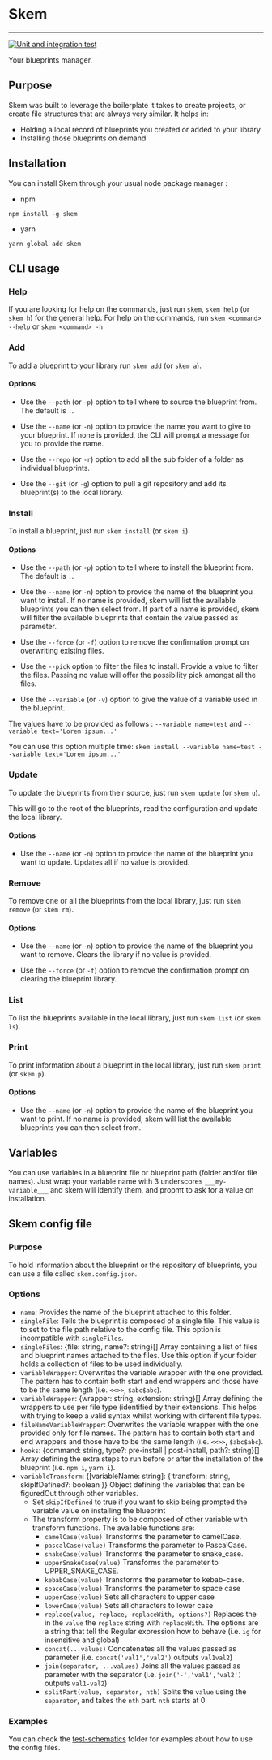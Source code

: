 # Skem
___
[![Unit and integration test](https://github.com/BertrandMarechal/skem/actions/workflows/github-test.yml/badge.svg)](https://github.com/BertrandMarechal/skem/actions/workflows/github-test.yml)

Your blueprints manager.

## Purpose

Skem was built to leverage the boilerplate it takes to create projects, or create file structures that are always very
similar. It helps in:

- Holding a local record of blueprints you created or added to your library
- Installing those blueprints on demand

## Installation

You can install Skem through your usual node package manager :

- npm
```shell
npm install -g skem
```

- yarn
```shell
yarn global add skem
```

## CLI usage

### Help

If you are looking for help on the commands, just run `skem`, `skem help` (or `skem h`) for the general help.
For help on the commands, run `skem <command> --help` or `skem <command> -h`

### Add

To add a blueprint to your library run `skem add` (or `skem a`).

#### Options

- Use the `--path` (or `-p`) option to tell where to source the blueprint from. The default is `.`.

- Use the `--name` (or `-n`) option to provide the name you want to give to your blueprint.
If none is provided, the CLI will prompt a message for you to provide the name.

- Use the `--repo` (or `-r`) option to add all the sub folder of a folder as individual blueprints.

- Use the `--git` (or `-g`) option to pull a git repository and add its blueprint(s) to the local library.

### Install

To install a blueprint, just run `skem install` (or `skem i`).

#### Options

- Use the `--path` (or `-p`) option to tell where to install the blueprint from. The default is `.`.

- Use the `--name` (or `-n`) option to provide the name of the blueprint you want to install.
If no name is provided, skem will list the available blueprints you can then select from.
If part of a name is provided, skem will filter the available blueprints that contain the value passed as parameter.

- Use the `--force` (or `-f`) option to remove the confirmation prompt on overwriting existing files.

- Use the `--pick` option to filter the files to install. Provide a value to filter the files. Passing no value will offer
the possibility pick amongst all the files.

- Use the `--variable` (or `-v`) option to give the value of a variable used in the blueprint.

The values have to be provided as follows : `--variable name=test` and `--variable text='Lorem ipsum...'`

You can use this option multiple time: `skem install --variable name=test --variable text='Lorem ipsum...'`

### Update

To update the blueprints from their source, just run `skem update` (or `skem u`).

This will go to the root of the blueprints, read the configuration and update the local library.

#### Options

- Use the `--name` (or `-n`) option to provide the name of the blueprint you want to update.
Updates all if no value is provided.

### Remove

To remove one or all the blueprints from the local library, just run `skem remove` (or `skem rm`).

#### Options

- Use the `--name` (or `-n`) option to provide the name of the blueprint you want to remove.
Clears the library if no value is provided.

- Use the `--force` (or `-f`) option to remove the confirmation prompt on clearing the blueprint library.

### List

To list the blueprints available in the local library, just run `skem list` (or `skem ls`).

### Print

To print information about a blueprint in the local library, just run `skem print` (or `skem p`).

#### Options

- Use the `--name` (or `-n`) option to provide the name of the blueprint you want to print.
If no name is provided, skem will list the available blueprints you can then select from.

## Variables

You can use variables in a blueprint file or blueprint path (folder and/or file names).
Just wrap your variable name with 3 underscores `___my-variable___` and skem will identify them, and propmt to ask for a
value on installation.

## Skem config file

### Purpose

To hold information about the blueprint or the repository of blueprints, you can use a file called `skem.comfig.json`.

### Options

- `name`: <string> Provides the name of the blueprint attached to this folder.
- `singleFile`: <string> Tells the blueprint is composed of a single file.
This value is to set to the file path relative to the config file.
This option is incompatible with `singleFiles`.
- `singleFiles`: {file: string, name?: string}[] Array containing a list of files and blueprint names attached to the
files.
Use this option if your folder holds a collection of files to be used individually.
- `variableWrapper`: <string> Overwrites the variable wrapper with the one provided.
The pattern has to contain both start and end wrappers and those have to be the same length (i.e. `<<>>`, `$abc$abc`).
- `variableWrapper`: {wrapper: string, extension: string}[] Array defining the wrappers to use per file type (identified
by their extensions. This helps with trying to keep a valid syntax whilst working with different file types.
- `fileNameVariableWrapper`: <string> Overwrites the variable wrapper with the one provided only for file names.
The pattern has to contain both start and end wrappers and those have to be the same length (i.e. `<<>>`, `$abc$abc`).
- `hooks`: {command: string, type?: pre-install | post-install, path?: string}[] Array defining the extra steps to run
before or after the installation of the blueprint (i.e. `npm i`, `yarn i`).
- `variableTransform`: {[variableName: string]: { transform: string, skipIfDefined?: boolean }} Object defining the
variables that can be figuredOut through other variables.
  - Set `skipIfDefined` to true if you want to skip being prompted the variable value on installing the blueprint
  - The transform property is to be composed of other variable with transform functions. The available functions are:
    - `camelCase(value)` Transforms the parameter to camelCase.
    - `pascalCase(value)` Transforms the parameter to PascalCase.
    - `snakeCase(value)` Transforms the parameter to snake_case.
    - `upperSnakeCase(value)` Transforms the parameter to UPPER_SNAKE_CASE.
    - `kebabCase(value)` Transforms the parameter to kebab-case.
    - `spaceCase(value)` Transforms the parameter to space case
    - `upperCase(value)` Sets all characters to upper case
    - `lowerCase(value)` Sets all characters to lower case
    - `replace(value, replace, replaceWith, options?)` Replaces the in the `value` the `replace` string with
    `replaceWith`. The options are a string that tell the Regular expression how to behave (i.e. `ig` for insensitive
    and global)
    - `concat(...values)` Concatenates all the values passed as parameter (i.e. `concat('val1','val2')` outputs
    `val1val2`)
    - `join(separator, ...values)` Joins all the values passed as parameter with the separator (i.e.
    `join('-','val1','val2')` outputs `val1-val2`)
    - `splitPart(value, separator, nth)` Splits the `value` using the `separator`, and takes the `nth` part. `nth`
    starts at 0 

### Examples

You can check the [test-schematics](./test-schematics) folder for examples about how to use the config files. 
